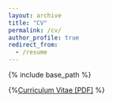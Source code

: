 ```yaml
---
layout: archive
title: "CV"
permalink: /cv/
author_profile: true
redirect_from:
  - /resume
---
```


{% include base_path %}

{%[Curriculum Vitae [PDF]](http:/yinuojin.github.io/files/yinuo_jin_cv.pdf) %}
